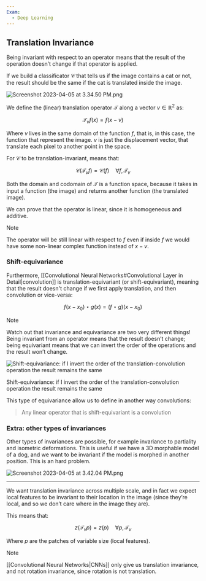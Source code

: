 ```yaml
---
Exam:
  - Deep Learning
---
```

## Translation Invariance

Being invariant with respect to an operator means that the result of the operation doesn’t change if that operator is applied.

If we build a classificator $\mathcal{C}$ that tells us if the image contains a cat or not, the result should be the same if the cat is translated inside the image.

![Screenshot 2023-04-05 at 3.34.50 PM.png](Screenshot_2023-04-05_at_3.34.50_PM.png)

We define the (linear) translation operator $\mathcal{T}$ along a vector $v \in \mathbb{R}^2$ as:

$$
\mathcal{T}_vf(x) = f(x-v)
$$

Where $v$ lives in the same domain of the function $f$, that is, in this case, the function that represent the image. $v$ is just the displacement vector, that translate each pixel to another point in the space.

For $\mathcal{C}$ to be translation-invariant, means that:

$$
\mathcal{C}(\mathcal{T}_vf) = \mathcal{C}(f) \quad \forall f, \mathcal{T}_v
$$

Both the domain and codomain of $\mathcal{T}$ is a function space, because it takes in input a function (the image) and returns another function (the translated image).

We can prove that the operator is linear, since it is homogeneous and additive. 

>[!Note]
The operator will be still linear with respect to $f$ even if inside $f$ we would have some non-linear complex function instead of $x-v$.

### Shift-equivariance
Furthermore, [[Convolutional Neural Networks#Convolutional Layer in Detail|convolution]] is translation-equivariant (or shift-equivariant), meaning that the result doesn't change if we first apply translation, and then convolution or vice-versa:

$$
f\left(x-x_0\right) \star g(x)=(f \star g)\left(x-x_0\right)
$$

> [!Note]
Watch out that invariance and equivariance are two very different things!
Being invariant from an operator means that the result doesn’t change; being equivariant means that we can invert the order of the operations and the result won’t change.

![Shift-equivariance: if I invert the order of the translation-convolution operation the result remains the same](Screenshot_2023-04-05_at_3.58.35_PM.png)

Shift-equivariance: if I invert the order of the translation-convolution operation the result remains the same

This type of equivariance allow us to define in another way convolutions:

> Any linear operator that is shift-equivariant is a convolution
### Extra: other types of invariances

Other types of invariances are possible, for example invariance to partiality and isometric deformations. This is useful if we have a 3D morphable model of a dog, and we want to be invariant if the model is morphed in another position. This is an hard problem.

![Screenshot 2023-04-05 at 3.42.04 PM.png](Screenshot_2023-04-05_at_3.42.04_PM.png)

---

We want translation invariance across multiple scale, and in fact we expect local features to be invariant to their location in the image (since they’re local, and so we don’t care where in the image they are).

This means that:

$$
z(\mathcal{T}_vp) = z(p) \quad \forall p, \mathcal{T}_v
$$

Where $p$ are the patches of variable size (local features).

>[!Note]
[[Convolutional Neural Networks|CNNs]] only give us translation invariance, and not rotation invariance, since rotation is not translation.
